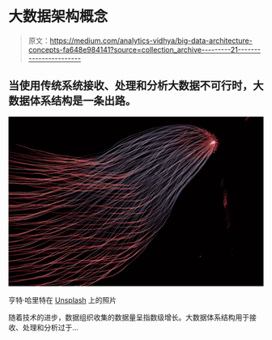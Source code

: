 # 大数据架构概念

> 原文：<https://medium.com/analytics-vidhya/big-data-architecture-concepts-fa648e984141?source=collection_archive---------21----------------------->

## 当使用传统系统接收、处理和分析大数据不可行时，大数据体系结构是一条出路。

![](img/5a3819e0464d6da40af8cbe68977df93.png)

亨特·哈里特在 [Unsplash](https://unsplash.com/s/photos/data-lake?utm_source=unsplash&utm_medium=referral&utm_content=creditCopyText) 上的照片

随着技术的进步，数据组织收集的数据量呈指数级增长。大数据体系结构用于接收、处理和分析过于…
